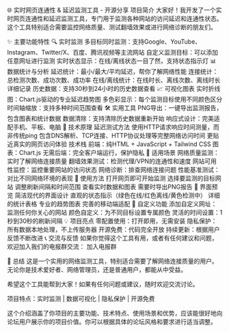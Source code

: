 🌐 实时网页连通性 & 延迟监测工具 - 开源分享
项目简介
大家好！我开发了一个实时网页连通性和延迟监测工具，专门用于监测各种网站的访问延迟和连通性状态。这个工具特别适合需要监控网络质量、测试翻墙效果或进行网络诊断的朋友们。

✨ 主要功能特性
🔍 实时监测
多目标同时监测：支持Google、YouTube、Instagram、Twitter/X、百度、腾讯视频等主流网站
自定义监测目标：可以添加任意网址进行监测
实时状态显示：在线/离线状态一目了然，支持状态指示灯
📊 数据统计与分析
延迟统计：最小/最大/平均延迟，帮你了解网络性能
连接统计：总检测次数、成功次数、成功率
在线/离线统计：在线时长、离线次数、离线时长详细记录
历史数据：支持30秒到24小时的历史数据查看
📈 可视化图表
实时折线图：Chart.js驱动的专业延迟趋势图
多色彩显示：每个监测目标使用不同颜色区分
时间轴缩放：支持多种时间范围查看
🛠️ 实用工具
PNG导出：一键导出监测报告，包含图表和统计数据
数据清除：支持清除历史数据重新开始
响应式设计：完美适配手机、平板、电脑
🔬 技术原理
延迟测试方法
使用HTTP请求响应时间测量，而非传统ping
包含DNS解析、TCP连接、HTTP协议处理等完整网络访问时间
更贴近真实的网页访问体验
技术栈
前端：纯HTML + JavaScript + Tailwind CSS
图表：Chart.js
无需后端：完全客户端运行，保护隐私
🎯 适用场景
网络质量监测：实时了解网络连接质量
翻墙效果测试：检测代理/VPN的连通性和速度
网站可用性监控：监控重要网站的访问状态
网络诊断：排查网络连接问题
性能基准测试：对比不同网络环境的表现
🚀 使用方法
打开网页即可开始监测
选择要监测的目标网站
调整刷新间隔和时间范围
查看实时数据和图表
需要时导出PNG报告
📱 界面预览
简洁现代的界面设计
直观的状态指示（绿色在线/红色离线/黄色检测中）
详细的统计表格
专业的趋势图表
完善的移动端适配
🔧 自定义功能
添加自定义网址：监测任何你关心的网站
颜色自定义：为不同目标设置专属颜色
灵活的时间设置：1秒到30秒的刷新间隔
💡 项目亮点
零配置使用：打开即用，无需安装
隐私保护：所有数据本地处理，不上传服务器
开源免费：代码完全开放
持续更新：根据用户反馈不断改进
📞 交流与反馈
如果你觉得这个工具有用，或者有任何建议和问题，欢迎加入我们的电报群交流： 加入电报群

🎉 总结
这是一个实用的网络监测工具，特别适合需要了解网络连接质量的用户。无论你是技术爱好者、网络管理员，还是普通用户，都能从中受益。

希望这个工具能帮到大家！如果有任何问题或建议，随时欢迎交流讨论。

项目特点：实时监测 | 数据可视化 | 隐私保护 | 开源免费

这个介绍涵盖了你项目的主要功能、技术特点、使用场景和优势，应该能很好地向论坛用户展示你的项目价值。你可以根据具体的论坛风格和要求进行适当调整。
